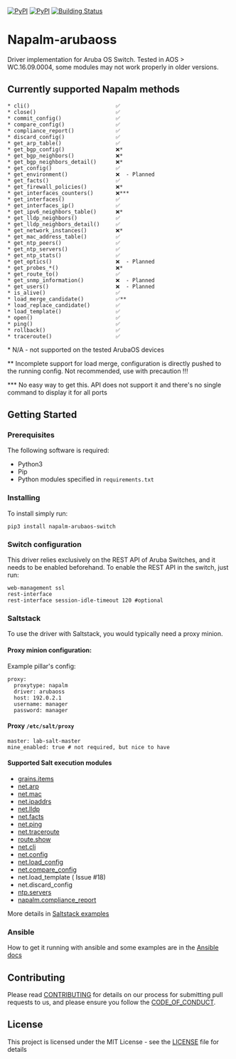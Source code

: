 [![PyPI](https://img.shields.io/pypi/v/napalm-arubaos-switch.svg)](https://pypi.python.org/pypi/napalm-arubaos-switch)
[![PyPI](https://img.shields.io/pypi/dm/napalm-arubaos-switch.svg)](https://pypi.python.org/pypi/napalm-arubaos-switch)
[![Building Status](https://github.com/napalm-automation-community/napalm-arubaos-switch/workflows/Build%20Tests/badge.svg?branch=master)](https://github.com/napalm-automation-community/napalm-arubaos-switch/actions?query=workflow%3A"Build%20Tests")
# Napalm-arubaoss
Driver implementation for Aruba OS Switch. Tested in AOS > WC.16.09.0004, some modules may not work properly in older versions.

## Currently supported Napalm methods
    * cli()                           ✅
    * close()                         ✅
    * commit_config()                 ✅
    * compare_config()                ✅
    * compliance_report()             ✅
    * discard_config()                ✅  
    * get_arp_table()                 ✅
    * get_bgp_config()                ❌*
    * get_bgp_neighbors()             ❌*
    * get_bgp_neighbors_detail()      ❌*
    * get_config()                    ✅
    * get_environment()               ❌  - Planned
    * get_facts()                     ✅
    * get_firewall_policies()         ❌*
    * get_interfaces_counters()       ❌***
    * get_interfaces()                ✅
    * get_interfaces_ip()             ✅
    * get_ipv6_neighbors_table()      ❌*
    * get_lldp_neighbors()            ✅
    * get_lldp_neighbors_detail()     ✅
    * get_network_instances()         ❌*
    * get_mac_address_table()         ✅
    * get_ntp_peers()                 ✅
    * get_ntp_servers()               ✅
    * get_ntp_stats()                 ✅
    * get_optics()                    ❌  - Planned
    * get_probes_*()                  ❌*
    * get_route_to()                  ✅
    * get_snmp_information()          ❌  - Planned
    * get_users()                     ❌  - Planned
    * is_alive()                      ✅
    * load_merge_candidate()          ✅**
    * load_replace_candidate()        ✅
    * load_template()                 ✅
    * open()                          ✅
    * ping()                          ✅
    * rollback()                      ✅
    * traceroute()                    ✅

\* N/A - not supported on the tested ArubaOS devices

\*\* Incomplete support for load merge, configuration is directly pushed to the running config. Not recommended, use with precaution !!!

\*\*\* No easy way to get this. API does not support it and there's no single command to display it for all ports

## Getting Started


### Prerequisites

The following software is required:
 - Python3
 - Pip
 - Python modules specified in `requirements.txt`



### Installing

To install simply run:
```
pip3 install napalm-arubaos-switch
```

### Switch configuration
This driver relies exclusively on the REST API of Aruba Switches, and it needs to be enabled beforehand.
To enable the REST API in the switch, just run:
```
web-management ssl
rest-interface
rest-interface session-idle-timeout 120 #optional
```

### Saltstack
To use the driver with Saltstack, you would typically need a proxy minion.

#### Proxy minion configuration:
Example pillar's config:

```
proxy:
  proxytype: napalm
  driver: arubaoss
  host: 192.0.2.1
  username: manager
  password: manager
```

#### Proxy `/etc/salt/proxy`

```
master: lab-salt-master
mine_enabled: true # not required, but nice to have

```

#### Supported Salt execution modules

 - [grains.items](docs/saltstack.md#grainsitems)
 - [net.arp](docs/saltstack.md#netarp)
 - [net.mac](docs/saltstack.md#netmac)
 - [net.ipaddrs](docs/saltstack.md#netipaddrs)
 - [net.lldp](docs/saltstack.md#netlldp)
 - [net.facts](docs/saltstack.md#netfacts)
 - [net.ping](docs/saltstack.md#netping)
 - [net.traceroute](docs/saltstack.md#nettraceroute)
 - [route.show](docs/saltstack.md#routeshow)
 - [net.cli](docs/saltstack.md#netcli)
 - [net.config](docs/saltstack.md#netconfig)
 - [net.load_config](docs/saltstack.md#netload_config)
 - [net.compare_config](docs/saltstack.md#netload_config)
 - net.load_template ( Issue #18)
 - net.discard_config
 - [ntp.servers](docs/saltstack.md#ntpservers)
 - [napalm.compliance_report](docs/saltstack.md#napalmcompliance_report)

More details in [Saltstack examples](docs/saltstack.md)


### Ansible

How to get it running with ansible and some examples are in the [Ansible docs](docs/ansible.md)

## Contributing

Please read [CONTRIBUTING](CONTRIBUTING.md) for details on our process for submitting pull requests to us, and please ensure
you follow the [CODE_OF_CONDUCT](CODE_OF_CONDUCT.md).

## License

This project is licensed under the MIT License - see the [LICENSE](LICENSE) file for details

